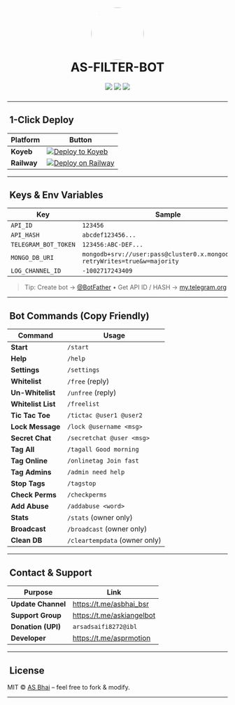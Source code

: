 <!-- -------------- README.md -------------- -->
<!-- Paste this entire block into your repo root as README.md -->

<h1 align="center">
  <img src="https://telegra.ph/file/8ddd3c6c3b7a02a0f1f6c.jpg" width="120" style="border-radius:50%;" /><br/>
  <b>AS-FILTER-BOT</b>
</h1>

<p align="center">
  <a href="https://t.me/asbhai_bsr"><img src="https://img.shields.io/badge/📢-Update_Channel-blue.svg?style=flat&logo=telegram" /></a>
  <a href="https://t.me/askiangelbot"><img src="https://img.shields.io/badge/🤖-Support_Group-blue.svg?style=flat&logo=telegram" /></a>
  <a href="https://github.com/"><img src="https://img.shields.io/badge/⭐-Star_Repo-green.svg?style=flat&logo=github" /></a>
</p>

<h3 align="center"><span id="typewriter"></span></h3>

<script>
  const phrases=["Smart Group Moderation Bot ✨","Auto Delete Bio-Link / Abuse / Links 🔗","Zero Katte Tic Tac Toe Game 🎮","Tag All / Online / Admins 🎯","Whitelist & Warn System ⚠️","24×7 Flask Health Check 🩺"];
  let i=0,j=0,dir=1;
  const el=document.getElementById("typewriter");
  (function type(){
    el.textContent=phrases[i].slice(0,j);
    j+=dir;
    if(j>phrases[i].length){dir=-1;setTimeout(type,850);return;}
    if(j<0){dir=1;i=(i+1)%phrases.length;setTimeout(type,300);return;}
    setTimeout(type,60);
  })();
</script>

---

## ​ 1-Click Deploy
| Platform | Button |
|----------|--------|
| **Koyeb** | [![Deploy to Koyeb](https://www.koyeb.com/static/images/deploy/button.svg)](https://app.koyeb.com/deploy?type=docker&image=docker.io/library/python:3.11&env[PORT]=8000&env[MONGO_DB_URI]=&env[API_ID]=&env[API_HASH]=&env[TELEGRAM_BOT_TOKEN]=&name=as-filter-bot&run_command=python%20main.py) |
| **Railway** | [![Deploy on Railway](https://railway.app/button.svg)](https://railway.app/new/template?template=https%3A%2F%2Fgithub.com%2Fyourname%2Fas-filter-bot&envs=MONGO_DB_URI,API_ID,API_HASH,TELEGRAM_BOT_TOKEN&optionalEnvs=LOG_CHANNEL_ID) |

---

## ​ Keys & Env Variables
| Key                 | Sample                                                                  |
|---------------------|-------------------------------------------------------------------------|
| `API_ID`            | `123456`                                                                 |
| `API_HASH`          | `abcdef123456...`                                                        |
| `TELEGRAM_BOT_TOKEN`| `123456:ABC-DEF...`                                                      |
| `MONGO_DB_URI`      | `mongodb+srv://user:pass@cluster0.x.mongodb.net/?retryWrites=true&w=majority` |
| `LOG_CHANNEL_ID`    | `-1002717243409`                                                         |

> Tip: Create bot → [@BotFather](https://t.me/BotFather) • Get API ID / HASH → [my.telegram.org](https://my.telegram.org)

---

## ​​ Bot Commands (Copy Friendly)

| Command         | Usage                      |
|-----------------|---------------------------|
| **Start**       | `/start`                  |
| **Help**        | `/help`                   |
| **Settings**    | `/settings`               |
| **Whitelist**   | `/free` (reply)           |
| **Un-Whitelist**| `/unfree` (reply)         |
| **Whitelist List**| `/freelist`            |
| **Tic Tac Toe** | `/tictac @user1 @user2`   |
| **Lock Message**| `/lock @username <msg>`   |
| **Secret Chat** | `/secretchat @user <msg>` |
| **Tag All**     | `/tagall Good morning`    |
| **Tag Online**  | `/onlinetag Join fast`    |
| **Tag Admins**  | `/admin need help`        |
| **Stop Tags**   | `/tagstop`                |
| **Check Perms** | `/checkperms`             |
| **Add Abuse**   | `/addabuse <word>`        |
| **Stats**       | `/stats` (owner only)     |
| **Broadcast**   | `/broadcast` (owner only) |
| **Clean DB**    | `/cleartempdata` (owner only) |

---

## ​ Contact & Support

| Purpose             | Link                                   |
|---------------------|----------------------------------------|
| **Update Channel**  | https://t.me/asbhai_bsr                |
| **Support Group**   | https://t.me/askiangelbot              |
| **Donation (UPI)**  | `arsadsaifi8272@ibl`                  |
| **Developer**       | https://t.me/asprmotion               |

---

## ​ License

MIT © [AS Bhai](https://github.com/asbhai) – feel free to fork & modify.

---

<style>
  button {
    background: #1e88e5;
    color: #fff;
    border: none;
    padding: 4px 10px;
    border-radius: 4px;
    cursor: pointer;
    font-size: 13px;
  }
  button:hover {
    background: #1565c0;
  }
</style>

<!-- -------------- END README.md -------------- -->
